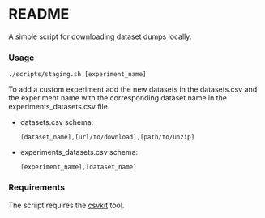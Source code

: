# README

A simple script for downloading dataset dumps locally.

### Usage

```
./scripts/staging.sh [experiment_name]
```
To add a custom experiment add the new datasets in the datasets.csv and the experiment name with the corresponding dataset name in the experiments_datasets.csv file.  

* datasets.csv schema:
     ```
    [dataset_name],[url/to/download],[path/to/unzip]
    ```
* experiments_datasets.csv schema:
    ```
    [experiment_name],[dataset_name]
    ```

### Requirements

The scriipt requires the [csvkit](https://csvkit.readthedocs.io/en/1.0.1/) tool.
